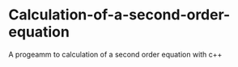 # Calculation-of-a-second-order-equation
A progeamm to calculation of a second order equation with c++
